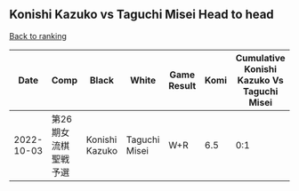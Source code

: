 ## Konishi Kazuko vs Taguchi Misei Head to head

[Back to ranking](../../index.md)




| **Date** | **Comp** | **Black** | **White** | **Game Result** | **Komi** | **Cumulative Konishi Kazuko Vs Taguchi Misei** | **Konishi Kazuko Streak** | **Taguchi Misei Streak** | 
| --- | --- | --- | --- | --- | --- | --- | --- | --- |
| 2022-10-03 | 第26期女流棋聖戦予選 | Konishi Kazuko | Taguchi Misei | W+R | 6.5 | 0:1 | 0 | 1 |




